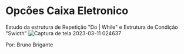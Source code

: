 # Opcões Caixa Eletronico
Estudo da estrutura de Repetição "Do | While" e Estrutura de Condição "Swicth" 
![Captura de tela 2023-03-11 024637](https://user-images.githubusercontent.com/111623017/224467663-bc0ee675-067f-41f3-acba-07513730a604.png)

Por: Bruno Brigante
